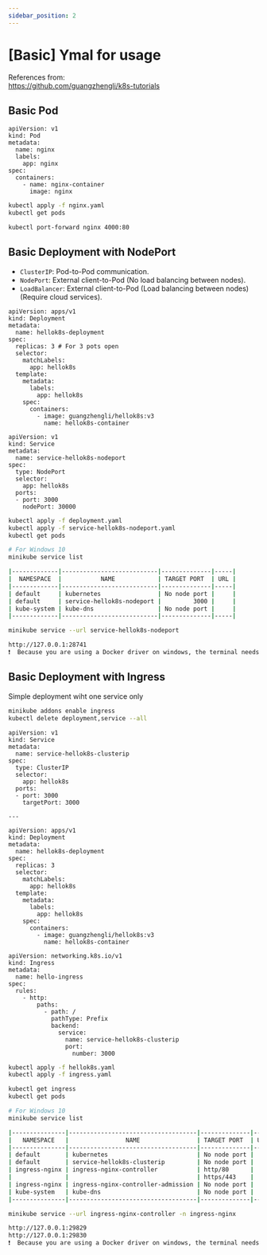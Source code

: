 ```yaml
---
sidebar_position: 2
---
```


# [Basic] Ymal for usage

References from:  
https://github.com/guangzhengli/k8s-tutorials  

## Basic Pod

```ymal title='nginx.yaml'
apiVersion: v1
kind: Pod
metadata:
  name: nginx
  labels:
    app: nginx
spec:
  containers:
    - name: nginx-container
      image: nginx
```

```bash title='Terminal'
kubectl apply -f nginx.yaml
kubectl get pods

kubectl port-forward nginx 4000:80
```

## Basic Deployment with NodePort

- `ClusterIP`: Pod-to-Pod communication.    
- `NodePort`: External client-to-Pod (No load balancing between nodes).    
- `LoadBalancer`: External client-to-Pod (Load balancing between nodes) (Require cloud services).     

```ymal title='deployment.yaml'
apiVersion: apps/v1
kind: Deployment
metadata:
  name: hellok8s-deployment
spec:
  replicas: 3 # For 3 pots open
  selector:
    matchLabels:
      app: hellok8s
  template:
    metadata:
      labels:
        app: hellok8s
    spec:
      containers:
        - image: guangzhengli/hellok8s:v3
          name: hellok8s-container
```

```ymal title='service-hellok8s-nodeport.yaml'
apiVersion: v1
kind: Service
metadata:
  name: service-hellok8s-nodeport
spec:
  type: NodePort
  selector:
    app: hellok8s
  ports:
  - port: 3000
    nodePort: 30000
```

```bash title='Terminal'
kubectl apply -f deployment.yaml
kubectl apply -f service-hellok8s-nodeport.yaml
kubectl get pods

# For Windows 10
minikube service list

|-------------|---------------------------|--------------|-----|
|  NAMESPACE  |           NAME            | TARGET PORT  | URL |
|-------------|---------------------------|--------------|-----|
| default     | kubernetes                | No node port |     |
| default     | service-hellok8s-nodeport |         3000 |     |
| kube-system | kube-dns                  | No node port |     |
|-------------|---------------------------|--------------|-----|

minikube service --url service-hellok8s-nodeport

http://127.0.0.1:28741
❗  Because you are using a Docker driver on windows, the terminal needs to be open to run it.
```

## Basic Deployment with Ingress

Simple deployment wiht one service only

```bash title='Terminal'
minikube addons enable ingress
kubectl delete deployment,service --all
```

```ymal title='hellok8s.yaml'
apiVersion: v1
kind: Service
metadata:
  name: service-hellok8s-clusterip
spec:
  type: ClusterIP
  selector:
    app: hellok8s
  ports:
  - port: 3000
    targetPort: 3000

---

apiVersion: apps/v1
kind: Deployment
metadata:
  name: hellok8s-deployment
spec:
  replicas: 3
  selector:
    matchLabels:
      app: hellok8s
  template:
    metadata:
      labels:
        app: hellok8s
    spec:
      containers:
        - image: guangzhengli/hellok8s:v3
          name: hellok8s-container
```


```ymal title='ingress.yaml'
apiVersion: networking.k8s.io/v1
kind: Ingress
metadata:
  name: hello-ingress
spec:
  rules:
    - http:
        paths:
          - path: /
            pathType: Prefix
            backend:
              service:
                name: service-hellok8s-clusterip
                port:
                  number: 3000
```

```bash title='Terminal'
kubectl apply -f hellok8s.yaml                 
kubectl apply -f ingress.yaml

kubectl get ingress  
kubectl get pods

# For Windows 10
minikube service list

|---------------|------------------------------------|--------------|-----|
|   NAMESPACE   |                NAME                | TARGET PORT  | URL |
|---------------|------------------------------------|--------------|-----|
| default       | kubernetes                         | No node port |     |
| default       | service-hellok8s-clusterip         | No node port |     |
| ingress-nginx | ingress-nginx-controller           | http/80      |     |
|               |                                    | https/443    |     |
| ingress-nginx | ingress-nginx-controller-admission | No node port |     |
| kube-system   | kube-dns                           | No node port |     |
|---------------|------------------------------------|--------------|-----|

minikube service --url ingress-nginx-controller -n ingress-nginx

http://127.0.0.1:29829
http://127.0.0.1:29830
❗  Because you are using a Docker driver on windows, the terminal needs to be open to run it.
```